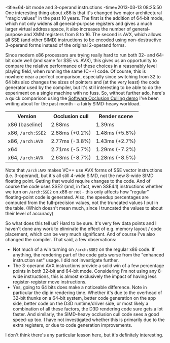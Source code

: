 -title=64-bit mode and 3-operand instructions
-time=2013-03-13 08:25:50
One interesting thing about x86 is that it's changed two major architectural "magic values" in the past 10 years. The first is the addition of 64\-bit mode, which not only widens all general\-purpose registers and gives a much larger virtual address space, it also increases the number of general\-purpose and XMM registers from 8 to 16. The second is AVX, which allows all SSE \(and other SIMD\) instructions to be encoded using non\-destructive 3\-operand forms instead of the original 2\-operand forms.

Since modern x86 processors are trying really hard to run both 32\- and 64\-bit code well \(and same for SSE vs. AVX\), this gives us an opportunity to compare the relative performance of these choices in a reasonably level playing field, when running the same \(C\+\+\) code. Of course, this is nowhere near a perfect comparison, especially since switching from 32 to 64 bits also changes the sizes of pointers and \(at the very least\) the code generator used by the compiler, but it's still interesting to be able to do the experiment on a single machine with no fuss. So, without further ado, here's a quick comparison using the [Software Occlusion Culling demo](*optimizing-software-occlusion-culling-the-reckoning) I've been writing about for the past month \- a fairly SIMD\-heavy workload.

<table>
  <tbody><tr>
    <th>Version</th><th>Occlusion cull</th><th>Render scene</th>
  </tr>
  <tr>
    <td>x86 (baseline)</td><td>2.88ms</td><td>1.39ms</td>
  </tr>
  <tr>
    <td>x86, <code>/arch:SSE2</code></td><td>2.88ms (+0.2%)</td><td>1.48ms (+5.8%)</td>
  </tr>
  <tr>
    <td>x86, <code>/arch:AVX</code></td><td>2.77ms (-3.8%)</td><td>1.43ms (+2.7%)</td>
  </tr>
  <tr>
    <td>x64</td><td>2.71ms (-5.7%)</td><td>1.29ms (-7.2%)</td>
  </tr>
  <tr>
    <td>x64, <code>/arch:AVX</code></td><td>2.63ms (-8.7%)</td><td>1.28ms (-8.5%)</td>
  </tr>
</tbody></table>

Note that `/arch:AVX` makes VC\+\+ use AVX forms of SSE vector instructions \(i.e. 3\-operand\), but it's all still 4\-wide SIMD, not the new 8\-wide SIMD floating point. Getting that would require changes to the code. And of course the code uses SSE2 \(and, in fact, even SSE4.1\) instructions whether we turn on `/arch:SSE2` on x86 or not \- this only affects how "regular" floating\-point code is generated. Also, the speedup percentages are computed from the full\-precision values, not the truncated values I put in the table. \(Which doesn't mean much, since I truncated the values to about their level of accuracy\)

So what does this tell us? Hard to be sure. It's very few data points and I haven't done any work to eliminate the effect of e.g. memory layout / code placement, which can be very much significant. And of course I've also changed the compiler. That said, a few observations:

* Not much of a win turning on `/arch:SSE2` on the regular x86 code. If anything, the rendering part of the code gets worse from the "enhanced instruction set" usage. I did not investigate further.
* The 3\-operand AVX instructions provide a solid win of a few percentage points in both 32\-bit and 64\-bit mode. Considering I'm not using any 8\-wide instructions, this is almost exclusively the impact of having less register\-register move instructions.
* Yes, going to 64 bits does make a noticeable difference. Note in particular the dip in rendering time. Whether it's due to the overhead of 32\-bit thunks on a 64\-bit system, better code generation on the app side, better code on the D3D runtime/driver side, or most likely a combination of all these factors, the D3D rendering code sure gets a lot faster. And similarly, the SIMD\-heavy occlusion cull code sees a good speed\-up too. I have not investigated whether this is primarily due to the extra registers, or due to code generation improvements.

I don't think there's any particular lesson here, but it's definitely interesting.
